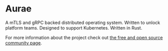 # Aurae

A mTLS and gRPC backed distributed operating system. Written to unlock platform teams. Designed to support Kubernetes. Written in Rust.

For more information about the project check out [the free and open source community page](https://github.com/aurae-runtime/community).




 
